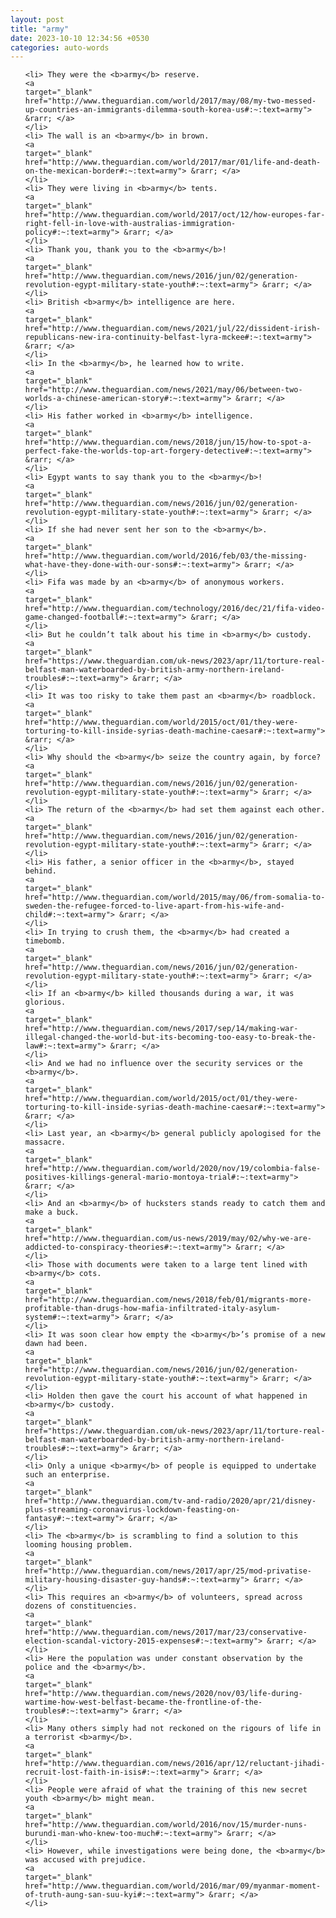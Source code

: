 ```yaml
---
layout: post
title: "army"
date: 2023-10-10 12:34:56 +0530
categories: auto-words
---
```

<ol>

    <li> They were the <b>army</b> reserve.
    <a 
    target="_blank" 
    href="http://www.theguardian.com/world/2017/may/08/my-two-messed-up-countries-an-immigrants-dilemma-south-korea-us#:~:text=army"> &rarr; </a>
    </li>
    <li> The wall is an <b>army</b> in brown.
    <a 
    target="_blank" 
    href="http://www.theguardian.com/world/2017/mar/01/life-and-death-on-the-mexican-border#:~:text=army"> &rarr; </a>
    </li>
    <li> They were living in <b>army</b> tents.
    <a 
    target="_blank" 
    href="http://www.theguardian.com/world/2017/oct/12/how-europes-far-right-fell-in-love-with-australias-immigration-policy#:~:text=army"> &rarr; </a>
    </li>
    <li> Thank you, thank you to the <b>army</b>!
    <a 
    target="_blank" 
    href="http://www.theguardian.com/news/2016/jun/02/generation-revolution-egypt-military-state-youth#:~:text=army"> &rarr; </a>
    </li>
    <li> British <b>army</b> intelligence are here.
    <a 
    target="_blank" 
    href="http://www.theguardian.com/news/2021/jul/22/dissident-irish-republicans-new-ira-continuity-belfast-lyra-mckee#:~:text=army"> &rarr; </a>
    </li>
    <li> In the <b>army</b>, he learned how to write.
    <a 
    target="_blank" 
    href="http://www.theguardian.com/news/2021/may/06/between-two-worlds-a-chinese-american-story#:~:text=army"> &rarr; </a>
    </li>
    <li> His father worked in <b>army</b> intelligence.
    <a 
    target="_blank" 
    href="http://www.theguardian.com/news/2018/jun/15/how-to-spot-a-perfect-fake-the-worlds-top-art-forgery-detective#:~:text=army"> &rarr; </a>
    </li>
    <li> Egypt wants to say thank you to the <b>army</b>!
    <a 
    target="_blank" 
    href="http://www.theguardian.com/news/2016/jun/02/generation-revolution-egypt-military-state-youth#:~:text=army"> &rarr; </a>
    </li>
    <li> If she had never sent her son to the <b>army</b>.
    <a 
    target="_blank" 
    href="http://www.theguardian.com/world/2016/feb/03/the-missing-what-have-they-done-with-our-sons#:~:text=army"> &rarr; </a>
    </li>
    <li> Fifa was made by an <b>army</b> of anonymous workers.
    <a 
    target="_blank" 
    href="http://www.theguardian.com/technology/2016/dec/21/fifa-video-game-changed-football#:~:text=army"> &rarr; </a>
    </li>
    <li> But he couldn’t talk about his time in <b>army</b> custody.
    <a 
    target="_blank" 
    href="https://www.theguardian.com/uk-news/2023/apr/11/torture-real-belfast-man-waterboarded-by-british-army-northern-ireland-troubles#:~:text=army"> &rarr; </a>
    </li>
    <li> It was too risky to take them past an <b>army</b> roadblock.
    <a 
    target="_blank" 
    href="http://www.theguardian.com/world/2015/oct/01/they-were-torturing-to-kill-inside-syrias-death-machine-caesar#:~:text=army"> &rarr; </a>
    </li>
    <li> Why should the <b>army</b> seize the country again, by force?
    <a 
    target="_blank" 
    href="http://www.theguardian.com/news/2016/jun/02/generation-revolution-egypt-military-state-youth#:~:text=army"> &rarr; </a>
    </li>
    <li> The return of the <b>army</b> had set them against each other.
    <a 
    target="_blank" 
    href="http://www.theguardian.com/news/2016/jun/02/generation-revolution-egypt-military-state-youth#:~:text=army"> &rarr; </a>
    </li>
    <li> His father, a senior officer in the <b>army</b>, stayed behind.
    <a 
    target="_blank" 
    href="http://www.theguardian.com/world/2015/may/06/from-somalia-to-sweden-the-refugee-forced-to-live-apart-from-his-wife-and-child#:~:text=army"> &rarr; </a>
    </li>
    <li> In trying to crush them, the <b>army</b> had created a timebomb.
    <a 
    target="_blank" 
    href="http://www.theguardian.com/news/2016/jun/02/generation-revolution-egypt-military-state-youth#:~:text=army"> &rarr; </a>
    </li>
    <li> If an <b>army</b> killed thousands during a war, it was glorious.
    <a 
    target="_blank" 
    href="http://www.theguardian.com/news/2017/sep/14/making-war-illegal-changed-the-world-but-its-becoming-too-easy-to-break-the-law#:~:text=army"> &rarr; </a>
    </li>
    <li> And we had no influence over the security services or the <b>army</b>.
    <a 
    target="_blank" 
    href="http://www.theguardian.com/world/2015/oct/01/they-were-torturing-to-kill-inside-syrias-death-machine-caesar#:~:text=army"> &rarr; </a>
    </li>
    <li> Last year, an <b>army</b> general publicly apologised for the massacre.
    <a 
    target="_blank" 
    href="http://www.theguardian.com/world/2020/nov/19/colombia-false-positives-killings-general-mario-montoya-trial#:~:text=army"> &rarr; </a>
    </li>
    <li> And an <b>army</b> of hucksters stands ready to catch them and make a buck.
    <a 
    target="_blank" 
    href="http://www.theguardian.com/us-news/2019/may/02/why-we-are-addicted-to-conspiracy-theories#:~:text=army"> &rarr; </a>
    </li>
    <li> Those with documents were taken to a large tent lined with <b>army</b> cots.
    <a 
    target="_blank" 
    href="http://www.theguardian.com/news/2018/feb/01/migrants-more-profitable-than-drugs-how-mafia-infiltrated-italy-asylum-system#:~:text=army"> &rarr; </a>
    </li>
    <li> It was soon clear how empty the <b>army</b>’s promise of a new dawn had been.
    <a 
    target="_blank" 
    href="http://www.theguardian.com/news/2016/jun/02/generation-revolution-egypt-military-state-youth#:~:text=army"> &rarr; </a>
    </li>
    <li> Holden then gave the court his account of what happened in <b>army</b> custody.
    <a 
    target="_blank" 
    href="https://www.theguardian.com/uk-news/2023/apr/11/torture-real-belfast-man-waterboarded-by-british-army-northern-ireland-troubles#:~:text=army"> &rarr; </a>
    </li>
    <li> Only a unique <b>army</b> of people is equipped to undertake such an enterprise.
    <a 
    target="_blank" 
    href="http://www.theguardian.com/tv-and-radio/2020/apr/21/disney-plus-streaming-coronavirus-lockdown-feasting-on-fantasy#:~:text=army"> &rarr; </a>
    </li>
    <li> The <b>army</b> is scrambling to find a solution to this looming housing problem.
    <a 
    target="_blank" 
    href="http://www.theguardian.com/news/2017/apr/25/mod-privatise-military-housing-disaster-guy-hands#:~:text=army"> &rarr; </a>
    </li>
    <li> This requires an <b>army</b> of volunteers, spread across dozens of constituencies.
    <a 
    target="_blank" 
    href="http://www.theguardian.com/news/2017/mar/23/conservative-election-scandal-victory-2015-expenses#:~:text=army"> &rarr; </a>
    </li>
    <li> Here the population was under constant observation by the police and the <b>army</b>.
    <a 
    target="_blank" 
    href="http://www.theguardian.com/news/2020/nov/03/life-during-wartime-how-west-belfast-became-the-frontline-of-the-troubles#:~:text=army"> &rarr; </a>
    </li>
    <li> Many others simply had not reckoned on the rigours of life in a terrorist <b>army</b>.
    <a 
    target="_blank" 
    href="http://www.theguardian.com/news/2016/apr/12/reluctant-jihadi-recruit-lost-faith-in-isis#:~:text=army"> &rarr; </a>
    </li>
    <li> People were afraid of what the training of this new secret youth <b>army</b> might mean.
    <a 
    target="_blank" 
    href="http://www.theguardian.com/world/2016/nov/15/murder-nuns-burundi-man-who-knew-too-much#:~:text=army"> &rarr; </a>
    </li>
    <li> However, while investigations were being done, the <b>army</b> was accused with prejudice.
    <a 
    target="_blank" 
    href="http://www.theguardian.com/world/2016/mar/09/myanmar-moment-of-truth-aung-san-suu-kyi#:~:text=army"> &rarr; </a>
    </li>